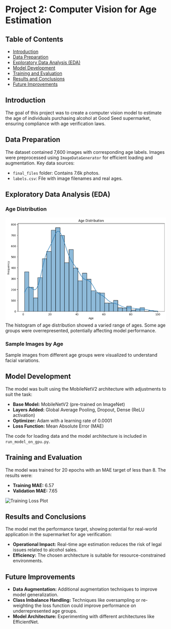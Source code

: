 # Project 2: Computer Vision for Age Estimation

## Table of Contents
- [Introduction](#introduction)
- [Data Preparation](#data-preparation)
- [Exploratory Data Analysis (EDA)](#exploratory-data-analysis-eda)
- [Model Development](#model-development)
- [Training and Evaluation](#training-and-evaluation)
- [Results and Conclusions](#results-and-conclusions)
- [Future Improvements](#future-improvements)

## Introduction
The goal of this project was to create a computer vision model to estimate the age of individuals purchasing alcohol at Good Seed supermarket, ensuring compliance with age verification laws.

## Data Preparation
The dataset contained 7,600 images with corresponding age labels. Images were preprocessed using `ImageDataGenerator` for efficient loading and augmentation. Key data sources:
- `final_files` folder: Contains 7.6k photos.
- `labels.csv`: File with image filenames and real ages.

## Exploratory Data Analysis (EDA)
### Age Distribution
![Age Distribution](images/age_distribution.png)  
The histogram of age distribution showed a varied range of ages. Some age groups were overrepresented, potentially affecting model performance.

### Sample Images by Age
Sample images from different age groups were visualized to understand facial variations.

## Model Development
The model was built using the MobileNetV2 architecture with adjustments to suit the task:
- **Base Model:** MobileNetV2 (pre-trained on ImageNet)
- **Layers Added:** Global Average Pooling, Dropout, Dense (ReLU activation)
- **Optimizer:** Adam with a learning rate of 0.0001
- **Loss Function:** Mean Absolute Error (MAE)

The code for loading data and the model architecture is included in `run_model_on_gpu.py`.

## Training and Evaluation
The model was trained for 20 epochs with an MAE target of less than 8. The results were:
- **Training MAE:** 6.57
- **Validation MAE:** 7.65

![Training Loss Plot](images/training_loss.png)

## Results and Conclusions
The model met the performance target, showing potential for real-world application in the supermarket for age verification:
- **Operational Impact:** Real-time age estimation reduces the risk of legal issues related to alcohol sales.
- **Efficiency:** The chosen architecture is suitable for resource-constrained environments.

## Future Improvements
- **Data Augmentation:** Additional augmentation techniques to improve model generalization.
- **Class Imbalance Handling:** Techniques like oversampling or re-weighting the loss function could improve performance on underrepresented age groups.
- **Model Architecture:** Experimenting with different architectures like EfficientNet.

